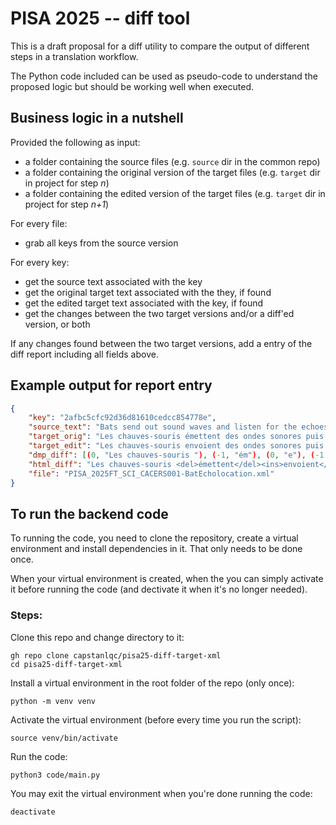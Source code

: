 # PISA 2025 -- diff tool

This is a draft proposal for a diff utility to compare the output of different steps in a translation workflow.

The Python code included can be used as pseudo-code to understand the proposed logic but should be working well when executed.

## Business logic in a nutshell

Provided the following as input: 

- a folder containing the source files (e.g. `source` dir in the common repo)
- a folder containing the original version of the target files (e.g. `target` dir in project for step *n*)
- a folder containing the edited version of the target files (e.g. `target` dir in project for step *n+1*)

For every file: 

- grab all keys from the source version

For every key: 

- get the source text associated with the key
- get the original target text associated with the they, if found
- get the edited target text associated with the key, if found
- get the changes between the two target versions and/or a diff'ed version, or both

If any changes found between the two target versions, add a entry of the diff report including all fields above.

## Example output for report entry

```json
{
    "key": "2afbc5cfc92d36d81610cedcc854778e", 
    "source_text": "Bats send out sound waves and listen for the echoes to help them\xa0locate objects and food.", 
    "target_orig": "Les chauves-souris émettent des ondes sonores puis en écoutent les échos pour pouvoir localiser des objets ou de la nourriture.", 
    "target_edit": "Les chauves-souris envoient des ondes sonores puis en écoutent les échos pour pouvoir localiser des objets ou de la nourriture.", 
    "dmp_diff": [(0, "Les chauves-souris "), (-1, "ém"), (0, "e"), (-1, "tt"), (1, "nvoi"), (0, "ent des ondes sonores puis en écoutent les échos pour pouvoir localiser des objets ou de la nourriture.")], 
    "html_diff": "Les chauves-souris <del>émettent</del><ins>envoient</ins> des ondes sonores puis en écoutent les échos pour pouvoir localiser des objets ou de la nourriture.", 
    "file": "PISA_2025FT_SCI_CACERS001-BatEcholocation.xml"
}
```

## To run the backend code

To running the code, you need to clone the repository, create a virtual environment and install dependencies in it. That only needs to be done once. 

When your virtual environment is created, when the you can simply activate it before running the code (and dectivate it when it's no longer needed).

### Steps: 

Clone this repo and change directory to it:

```
gh repo clone capstanlqc/pisa25-diff-target-xml
cd pisa25-diff-target-xml
```

Install a virtual environment in the root folder of the repo (only once):

```
python -m venv venv
```

Activate the virtual environment (before every time you run the script):

```
source venv/bin/activate
```

Run the code: 

```
python3 code/main.py
```

You may exit the virtual environment when you're done running the code:

```
deactivate
```
